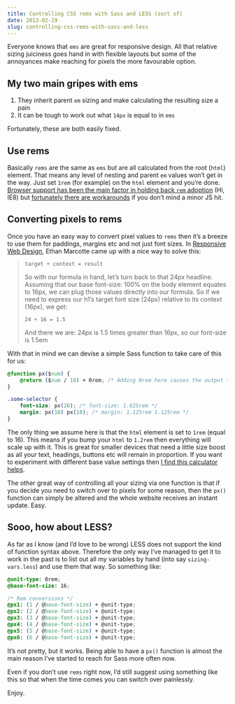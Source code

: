 ```yaml
---
title: Controlling CSS rems with Sass and LESS (sort of)
date: 2013-02-19
slug: controlling-css-rems-with-sass-and-less
---
```


Everyone knows that `ems` are great for responsive design. All that relative sizing juiciness goes hand in with flexible layouts but some of the annoyances make reaching for pixels the more favourable option.

## My two main gripes with ems

1.  They inherit parent `em` sizing and make calculating the resulting size a pain
2.  It can be tough to work out what `14px` is equal to in `ems`

Fortunately, these are both easily fixed.

## Use rems

Basically `rems` are the same as `ems` but are all calculated from the root (`html`) element. That means any level of nesting and parent `em` values won&#8217;t get in the way. Just set `1rem` (for example) on the `html` element and you&#8217;re done. [Browser support has been the main factor in holding back `rem` adoption][1] (Hi, IE8) but [fortunately there are workarounds][2] if you don&#8217;t mind a minor JS hit.

## Converting pixels to rems

Once you have an easy way to convert pixel values to `rems` then it&#8217;s a breeze to use them for paddings, margins etc and not just font sizes. In [Responsive Web Design][3], Ethan Marcotte came up with a nice way to solve this:

> `target ÷ context = result`
>
> So with our formula in hand, let’s turn back to that 24px headline. Assuming that our base font-size: 100% on the body element equates to 16px, we can plug those values directly into our formula. So if we need to express our h1’s target font size (24px) relative to its context (16px), we get:
>
> `24 ÷ 16 = 1.5`
>
> And there we are: 24px is 1.5 times greater than 16px, so our font-size is 1.5em

With that in mind we can devise a simple Sass function to take care of this for us:

``` css
@function px($num) {
    @return ($num / 16) + 0rem; /* Adding 0rem here causes the output to be nrem instead of just n */
}

.some-selector {
    font-size: px(26); /* font-size: 1.625rem */
    margin: px(18) px(18); /* margin: 1.125rem 1.125rem */
}
```

The only thing we assume here is that the `html` element is set to `1rem` (equal to 16). This means if you bump your `html` to `1.2rem` then everything will scale up with it. This is great for smaller devices that need a little size boost as all your text, headings, buttons etc will remain in proportion. If you want to experiment with different base value settings then [I find this calculator helps][4].

The other great way of controlling all your sizing via one function is that if you decide you need to switch over to pixels for some reason, then the `px()` function can simply be altered and the whole website receives an instant update. Easy.

## Sooo, how about LESS?

As far as I know (and I&#8217;d love to be wrong) LESS does not support the kind of function syntax above. Therefore the only way I&#8217;ve managed to get it to work in the past is to list out all my variables by hand (into say `sizing-vars.less`) and use them that way. So something like:

``` css
@unit-type: 0rem;
@base-font-size: 16;

/* Rem conversions */
@px1: (1 / @base-font-size) + @unit-type;
@px2: (2 / @base-font-size) + @unit-type;
@px3: (3 / @base-font-size) + @unit-type;
@px4: (4 / @base-font-size) + @unit-type;
@px5: (5 / @base-font-size) + @unit-type;
@px6: (6 / @base-font-size) + @unit-type;
```

It&#8217;s not pretty, but it works. Being able to have a `px()` function is almost the main reason I&#8217;ve started to reach for Sass more often now.

Even if you don&#8217;t use `rems` right now, I&#8217;d still suggest using something like this so that when the time comes you can switch over painlessly.

Enjoy.

 [1]: http://caniuse.com/#search=rem
 [2]: https://github.com/chuckcarpenter/REM-unit-polyfill
 [3]: http://www.abookapart.com/products/responsive-web-design
 [4]: http://pxtoem.com/